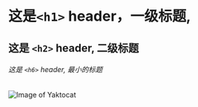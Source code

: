 # 这是`<h1>` header，一级标题,

## 这是 `<h2>` header, 二级标题

###### 这是 `<h6>` header, 最小的标题



![Image of Yaktocat](https://octodex.github.com/images/yaktocat.png)
